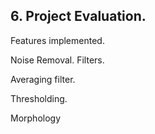 

## 6. Project Evaluation.





Features implemented.


Noise Removal. Filters.


Averaging filter.




Thresholding.


Morphology


